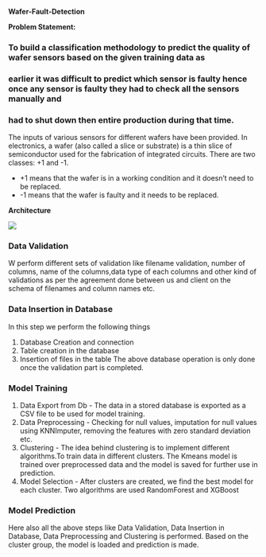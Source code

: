 **Wafer-Fault-Detection** 

**Problem Statement:**

### To build a classification methodology to predict the quality of wafer sensors based on the given training data as 
### earlier it was difficult to predict which sensor is faulty hence once any sensor is faulty they had to check all the sensors manually and 
### had to shut down then entire production during that time. 

The inputs of various sensors for different wafers have been provided. In electronics, a wafer (also called a slice or substrate) is a thin slice of semiconductor used for the fabrication of integrated circuits. There are two classes: +1 and -1.

*	+1 means that the wafer is in a working condition and it doesn’t need to be replaced.
*	-1 means that the wafer is faulty and it needs to be replaced.

**Architecture**

<img src = 'C:\Users\HP\Pictures\Architecture.jpg'>

### Data Validation
W perform different sets of validation like filename validation, number of columns, name of the columns,data type of each columns and other kind of validations as per the agreement done between us and client on the schema of filenames and column names etc.

### Data Insertion in Database
In this step we perform the following things
1.	Database Creation and connection
2.	Table creation in the database
3.	Insertion of files in the table
The above database operation is only done once the validation part is completed.

### Model Training
1.	Data Export from Db - The data in a stored database is exported as a CSV file to be used for model training.
2.	Data Preprocessing - Checking for null values, imputation for null values using KNNImputer, removing the features with zero standard deviation etc.
3.	Clustering - The idea behind clustering is to implement different algorithms.To train data in different clusters. The Kmeans model is trained over preprocessed data and the model is saved for further use in prediction.
4.	Model Selection - After clusters are created, we find the best model for each cluster. Two algorithms are used RandomForest and XGBoost

### Model Prediction
Here also all the above steps like Data Validation, Data Insertion in Database, Data Preprocessing and Clustering is performed. Based on the cluster group, the model is loaded and prediction is made.

